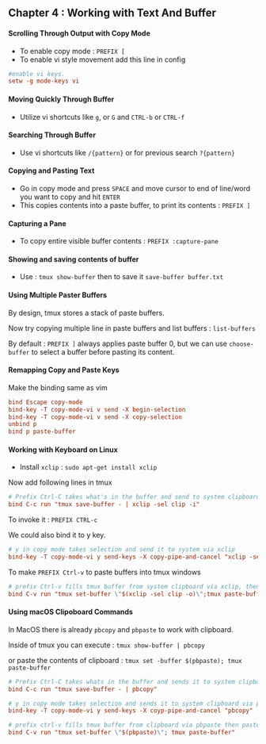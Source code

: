 ## Chapter 4 : Working with Text And Buffer

#### Scrolling Through Output with Copy Mode

- To enable copy mode : `PREFIX [`
- To enable vi style movement add this line in config

````.tmux.conf
#enable vi keys.
setw -g mode-keys vi
````

#### Moving Quickly Through Buffer

- Utilize vi shortcuts like `g`, or `G` and `CTRL-b` or `CTRL-f`

#### Searching Through Buffer

- Use vi shortcuts like `/{pattern}` or for previous search `?{pattern}`

#### Copying and Pasting Text

- Go in copy mode and press `SPACE` and move cursor to end of line/word you want to copy and hit `ENTER`
- This copies contents into a paste buffer, to print its contents : `PREFIX ]`

#### Capturing a Pane

- To copy entire visible buffer contents : `PREFIX :capture-pane`

#### Showing and saving contents of buffer

- Use : `tmux show-buffer` then to save it `save-buffer buffer.txt`

#### Using Multiple Paster Buffers

By design, tmux stores a stack of paste buffers.

Now try copying multiple line in paste buffers and list buffers : `list-buffers`

By default : `PREFIX ]` always applies paste buffer 0, but we can use `choose-buffer` to select a buffer before pasting its content.

#### Remapping Copy and Paste Keys

Make the binding same as vim

````.tmux.conf
bind Escape copy-mode
bind-key -T copy-mode-vi v send -X begin-selection
bind-key -T copy-mode-vi v send -X copy-selection
unbind p
bind p paste-buffer
````

#### Working with Keyboard on Linux

- Install `xclip` : `sudo apt-get install xclip`

Now add following lines in tmux

````.tmux.conf
# Prefix Ctrl-C takes what's in the buffer and send to system clipboard via xclip
bind C-c run "tmux save-buffer - | xclip -sel clip -i"
````

To invoke it : `PREFIX CTRL-c`

We could also bind it to y key.

````.tmux.conf
# y in copy mode takes selection and send it to system via xclip
bind-key -T copy-mode-vi y send-keys -X copy-pipe-and-cancel "xclip -sel clip -i"
````

To make `PREFIX Ctrl-v` to paste buffers into tmux windows

````.tmux.conf
# prefix Ctrl-v fills tmux buffer from system clipboard via xclip, then pastes from buffer into tmux window
bind C-v run "tmux set-buffer \"$(xclip -sel clip -o)\";tmux paste-buffer"
````

#### Using macOS Clipoboard Commands

In MacOS there is already `pbcopy` and `pbpaste` to work with clipboard.

Inside of tmux you can execute : `tmux show-buffer | pbcopy`

or paste the contents of clipboard : `tmux set -buffer $(pbpaste); tmux paste-buffer`

````.tmux.conf
# Prefix Ctrl-C takes whats in the buffer and sends it to system clipboard via pbcopy
bind C-c run "tmux save-buffer - | pbcopy"

# y in copy mode takes selection and sends it to system clipboard via pbcopy
bind-key -T copy-mode-vi y send-keys -X coyp-pipe-and-cancel "pbcopy"

# prefix ctrl-v fills tmux buffer from clipboard via pbpaste then pastes from buffer into tmux window
bind C-v run "tmux set-buffer \"$(pbpaste)\"; tmux paste-buffer"
````

